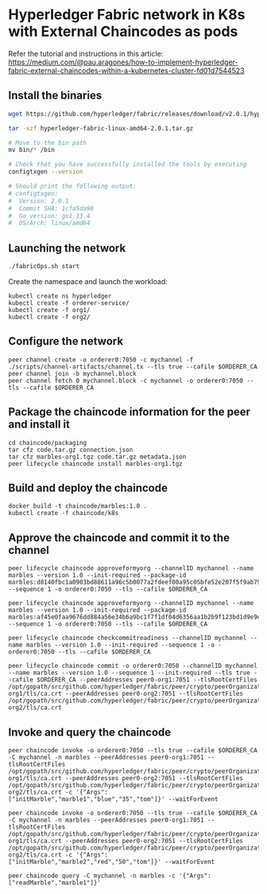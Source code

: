 # Hyperledger Fabric network in K8s with External Chaincodes as pods

Refer the tutorial and instructions in this article: https://medium.com/@pau.aragones/how-to-implement-hyperledger-fabric-external-chaincodes-within-a-kubernetes-cluster-fd01d7544523

## Install the binaries

```sh
wget https://github.com/hyperledger/fabric/releases/download/v2.0.1/hyperledger-fabric-linux-amd64-2.0.1.tar.gz

tar -xzf hyperledger-fabric-linux-amd64-2.0.1.tar.gz

# Move to the bin path
mv bin/* /bin

# Check that you have successfully installed the tools by executing
configtxgen --version

# Should print the following output:
# configtxgen:
#  Version: 2.0.1
#  Commit SHA: 1cfa5da98
#  Go version: go1.13.4
#  OS/Arch: linux/amd64
```

## Launching the network

```sh
./fabricOps.sh start
```

Create the namespace and launch the workload:

```
kubectl create ns hyperledger
kubectl create -f orderer-service/
kubectl create -f org1/
kubectl create -f org2/
```

## Configure the network

```
peer channel create -o orderer0:7050 -c mychannel -f ./scripts/channel-artifacts/channel.tx --tls true --cafile $ORDERER_CA
peer channel join -b mychannel.block
peer channel fetch 0 mychannel.block -c mychannel -o orderer0:7050 --tls --cafile $ORDERER_CA
```

## Package the chaincode information for the peer and install it

```
cd chaincode/packaging
tar cfz code.tar.gz connection.json
tar cfz marbles-org1.tgz code.tar.gz metadata.json
peer lifecycle chaincode install marbles-org1.tgz
```

## Build and deploy the chaincode

```
docker build -t chaincode/marbles:1.0 .
kubectl create -f chaincode/k8s
```

## Approve the chaincode and commit it to the channel

```
peer lifecycle chaincode approveformyorg --channelID mychannel --name marbles --version 1.0 --init-required --package-id marbles:d8140fbc1a0903bd88611a96c5b0077a2fdeef00a95c05bfe52e207f5f9ab79d --sequence 1 -o orderer0:7050 --tls --cafile $ORDERER_CA

peer lifecycle chaincode approveformyorg --channelID mychannel --name marbles --version 1.0 --init-required --package-id marbles:af45e0faa9676dd884a56e34b6a9bc1f7f1df04d6356aa1b2b9f123bd1d9e9e6 --sequence 1 -o orderer0:7050 --tls --cafile $ORDERER_CA

peer lifecycle chaincode checkcommitreadiness --channelID mychannel --name marbles --version 1.0 --init-required --sequence 1 -o -orderer0:7050 --tls --cafile $ORDERER_CA

peer lifecycle chaincode commit -o orderer0:7050 --channelID mychannel --name marbles --version 1.0 --sequence 1 --init-required --tls true --cafile $ORDERER_CA --peerAddresses peer0-org1:7051 --tlsRootCertFiles /opt/gopath/src/github.com/hyperledger/fabric/peer/crypto/peerOrganizations/org1/peers/peer0-org1/tls/ca.crt --peerAddresses peer0-org2:7051 --tlsRootCertFiles /opt/gopath/src/github.com/hyperledger/fabric/peer/crypto/peerOrganizations/org2/peers/peer0-org2/tls/ca.crt
```

## Invoke and query the chaincode

```
peer chaincode invoke -o orderer0:7050 --tls true --cafile $ORDERER_CA -C mychannel -n marbles --peerAddresses peer0-org1:7051 --tlsRootCertFiles /opt/gopath/src/github.com/hyperledger/fabric/peer/crypto/peerOrganizations/org1/peers/peer0-org1/tls/ca.crt --peerAddresses peer0-org2:7051 --tlsRootCertFiles /opt/gopath/src/github.com/hyperledger/fabric/peer/crypto/peerOrganizations/org2/peers/peer0-org2/tls/ca.crt -c '{"Args":["initMarble","marble1","blue","35","tom"]}' --waitForEvent

peer chaincode invoke -o orderer0:7050 --tls true --cafile $ORDERER_CA -C mychannel -n marbles --peerAddresses peer0-org1:7051 --tlsRootCertFiles /opt/gopath/src/github.com/hyperledger/fabric/peer/crypto/peerOrganizations/org1/peers/peer0-org1/tls/ca.crt --peerAddresses peer0-org2:7051 --tlsRootCertFiles /opt/gopath/src/github.com/hyperledger/fabric/peer/crypto/peerOrganizations/org2/peers/peer0-org2/tls/ca.crt -c '{"Args":["initMarble","marble2","red","50","tom"]}' --waitForEvent

peer chaincode query -C mychannel -n marbles -c '{"Args":["readMarble","marble1"]}'
```